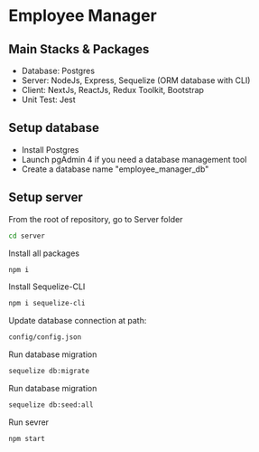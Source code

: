 # Employee Manager
## Main Stacks & Packages
- Database: Postgres
- Server: NodeJs, Express, Sequelize (ORM database with CLI)
- Client: NextJs, ReactJs, Redux Toolkit, Bootstrap
- Unit Test: Jest

## Setup database
- Install Postgres
- Launch pgAdmin 4 if you need a database management tool
- Create a database name "employee_manager_db"

## Setup server
From the root  of repository, go to Server folder
```sh
cd server
```

Install all packages
```sh
npm i
```
Install Sequelize-CLI
```sh
npm i sequelize-cli
```
Update database connection at path:
```sh
config/config.json
```

Run database migration
```sh
sequelize db:migrate
```

Run database migration
```sh
sequelize db:seed:all
```

Run sevrer
```sh
npm start
```
